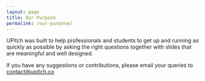 ```yaml
---
layout: page
title: Our Purpose
permalink: /our-purpose/
---
```


UPitch was built to help professionals and students to get up and running as quickly as possible by asking the right questions together with slides that are meaningful and well designed.

If you have any suggestions or contributions, please email your queries to [contact@upitch.co](mailto:contact@upitch.co)